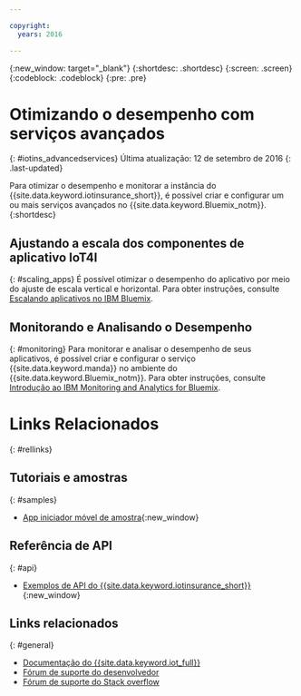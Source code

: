 ```yaml
---

copyright:
  years: 2016

---
```


<!-- Common attributes used in the template are defined as follows: -->
{:new_window: target="_blank"}
{:shortdesc: .shortdesc}
{:screen: .screen}
{:codeblock: .codeblock}
{:pre: .pre}


<!-- {{site.data.keyword.iotinsurance_full}}  {{site.data.keyword.iotinsurance_short}}  -->


# Otimizando o desempenho com serviços avançados
{: #iotins_advancedservices}
Última atualização: 12 de setembro de 2016
{: .last-updated}

Para otimizar o desempenho e monitorar a instância do {{site.data.keyword.iotinsurance_short}}, é possível criar e configurar um ou mais serviços avançados no {{site.data.keyword.Bluemix_notm}}.
{:shortdesc}

## Ajustando a escala dos componentes de aplicativo IoT4I
{: #scaling_apps}
É possível otimizar o desempenho do aplicativo por meio do ajuste de escala vertical e horizontal. Para obter instruções, consulte [Escalando aplicativos no IBM Bluemix](http://www.ibm.com/developerworks/cloud/library/cl-bluemix-autoscale/).

## Monitorando e Analisando o Desempenho
{: #monitoring}
Para monitorar e analisar o desempenho de seus aplicativos, é possível criar e configurar o serviço {{site.data.keyword.manda}} no ambiente do {{site.data.keyword.Bluemix_notm}}. Para obter instruções, consulte [Introdução ao IBM Monitoring and Analytics for Bluemix](https://console.ng.bluemix.net/docs/services/monana/index.html#gettingstartedtemplate).

<!-- ### Monitoring logging information with Logmet

https://new-console.ng.bluemix.net/docs/services/MessageHub/index.html#messagehub072
-->

<!--
### Monitoring with New Relic
For additional monitoring, you can use New Relic, a third-party service that provides monitoring metrics for your application. For instructions to create the New Relic service in your {{site.data.keyword.Bluemix_notm}} environment, see [Using New Relic](https://new-console.ng.bluemix.net/docs/runtimes/liberty/newRelic.html).
-->


# Links Relacionados
{: #rellinks}

## Tutoriais e amostras
{: #samples}
* [App iniciador móvel de amostra](https://github.com/ibm-watson-iot/ioti-mobile){:new_window}

## Referência de API
{: #api}
* [Exemplos de API do {{site.data.keyword.iotinsurance_short}}](https://github.com/ibm-watson-iot/ioti-samples){:new_window}

## Links relacionados
{: #general}
* [Documentação do {{site.data.keyword.iot_full}}](https://new-console.ng.bluemix.net/docs/services/IoT/index.html)
* [Fórum de suporte do desenvolvedor](https://developer.ibm.com/answers/search.html?f=&type=question&redirect=search%2Fsearch&sort=relevance&q=%2B[iot]%20%2B[bluemix])
* [Fórum de suporte do Stack overflow](http://stackoverflow.com/questions/tagged/ibm-bluemix)
